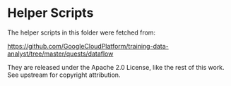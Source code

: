 # Helper Scripts

The helper scripts in this folder were fetched from:

https://github.com/GoogleCloudPlatform/training-data-analyst/tree/master/quests/dataflow

They are released under the Apache 2.0 License, like the rest of this work.
See upstream for copyright attribution.
